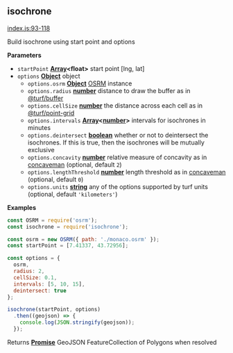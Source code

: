 <!-- Generated by documentation.js. Update this documentation by updating the source code. -->

## isochrone

[index.js:93-118](https://github.com/stepankuzmin/node-isochrone/blob/72a8722ecb7d52404b66d685d937a88197b07a4d/index.js#L93-L118 "Source code on GitHub")

Build isochrone using start point and options

**Parameters**

-   `startPoint` **[Array](https://developer.mozilla.org/en-US/docs/Web/JavaScript/Reference/Global_Objects/Array)&lt;float>** start point [lng, lat]
-   `options` **[Object](https://developer.mozilla.org/en-US/docs/Web/JavaScript/Reference/Global_Objects/Object)** object
    -   `options.osrm` **[Object](https://developer.mozilla.org/en-US/docs/Web/JavaScript/Reference/Global_Objects/Object)** [OSRM](https://github.com/Project-OSRM/osrm-backend) instance
    -   `options.radius` **[number](https://developer.mozilla.org/en-US/docs/Web/JavaScript/Reference/Global_Objects/Number)** distance to draw the buffer as in
        [@turf/buffer](https://github.com/Turfjs/turf/tree/master/packages/turf-buffer)
    -   `options.cellSize` **[number](https://developer.mozilla.org/en-US/docs/Web/JavaScript/Reference/Global_Objects/Number)** the distance across each cell as in
        [@turf/point-grid](https://github.com/Turfjs/turf/tree/master/packages/turf-point-grid)
    -   `options.intervals` **[Array](https://developer.mozilla.org/en-US/docs/Web/JavaScript/Reference/Global_Objects/Array)&lt;[number](https://developer.mozilla.org/en-US/docs/Web/JavaScript/Reference/Global_Objects/Number)>** intervals for isochrones in minutes
    -   `options.deintersect` **[boolean](https://developer.mozilla.org/en-US/docs/Web/JavaScript/Reference/Global_Objects/Boolean)** whether or not to deintersect the isochrones.
        If this is true, then the isochrones will be mutually exclusive
    -   `options.concavity` **[number](https://developer.mozilla.org/en-US/docs/Web/JavaScript/Reference/Global_Objects/Number)** relative measure of concavity as in
        [concaveman](https://github.com/mapbox/concaveman) (optional, default `2`)
    -   `options.lengthThreshold` **[number](https://developer.mozilla.org/en-US/docs/Web/JavaScript/Reference/Global_Objects/Number)** length threshold as in
        [concaveman](https://github.com/mapbox/concaveman) (optional, default `0`)
    -   `options.units` **[string](https://developer.mozilla.org/en-US/docs/Web/JavaScript/Reference/Global_Objects/String)** any of the options supported by turf units (optional, default `'kilometers'`)

**Examples**

```javascript
const OSRM = require('osrm');
const isochrone = require('isochrone');

const osrm = new OSRM({ path: './monaco.osrm' });
const startPoint = [7.41337, 43.72956];

const options = {
  osrm,
  radius: 2,
  cellSize: 0.1,
  intervals: [5, 10, 15],
  deintersect: true
};

isochrone(startPoint, options)
  .then((geojson) => {
    console.log(JSON.stringify(geojson));
  });
```

Returns **[Promise](https://developer.mozilla.org/en-US/docs/Web/JavaScript/Reference/Global_Objects/Promise)** GeoJSON FeatureCollection of Polygons when resolved
